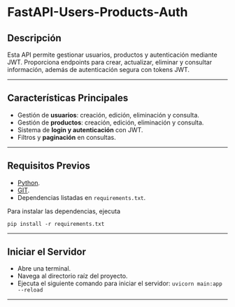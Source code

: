 # FastAPI-Users-Products-Auth


## **Descripción**  
Esta API permite gestionar usuarios, productos y autenticación mediante JWT. Proporciona endpoints para crear, actualizar, eliminar y consultar información, además de autenticación segura con tokens JWT.

---

## **Características Principales**  
- Gestión de **usuarios**: creación, edición, eliminación y consulta.
- Gestión de **productos**: creación, edición, eliminación y consulta.
- Sistema de **login y autenticación** con JWT.
- Filtros y **paginación** en consultas.

---
## **Requisitos Previos**  
- [Python](https://www.python.org/).
- [GIT](https://git-scm.com/). 
- Dependencias listadas en `requirements.txt`.


Para instalar las dependencias, ejecuta
```
pip install -r requirements.txt
```
---


## **Iniciar el Servidor**  
- Abre una terminal.
- Navega al directorio raíz del proyecto.
- Ejecuta el siguiente comando para iniciar el servidor:
 `uvicorn main:app --reload`
---


